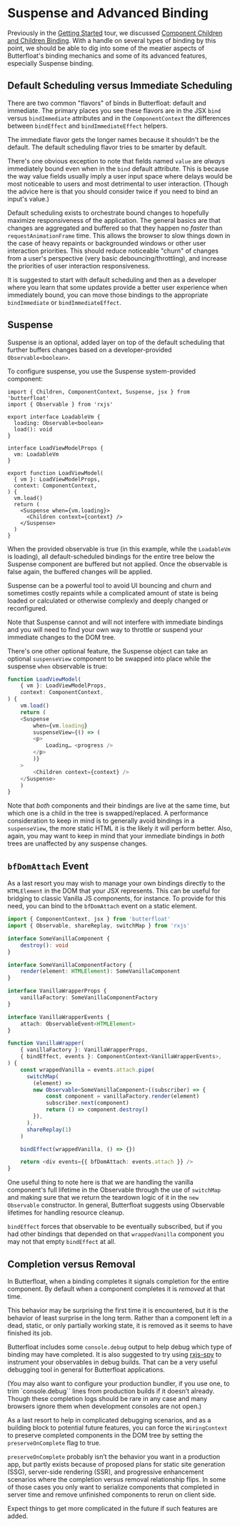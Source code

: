 # Suspense and Advanced Binding

Previously in the [Getting Started][started] tour, we discussed
[Component Children and Children Binding][children]. With a handle
on several types of binding by this point, we should be able to dig
into some of the meatier aspects of Butterfloat's binding mechanics
and some of its advanced features, especially Suspense binding.

## Default Scheduling versus Immediate Scheduling

There are two common "flavors" of binds in Butterfloat: default and
immediate. The primary places you see these flavors are in the JSX
`bind` versus `bindImmediate` attributes and in the
`ComponentContext` the differences between `bindEffect` and
`bindImmediateEffect` helpers.

The immediate flavor gets the longer names because it shouldn't be
the default. The default scheduling flavor tries to be smarter by
default.

There's one obvious exception to note that fields named `value` are
_always_ immediately bound even when in the `bind` default attribute.
This is because the way value fields usually imply a user input
space where delays would be most noticeable to users and most
detrimental to user interaction. (Though the advice here is that
you should consider twice if you need to bind an input's value.)

Default scheduling exists to orchestrate bound changes to hopefully
maximize responsiveness of the application. The general basics are
that changes are aggregated and buffered so that they happen no
_faster_ than `requestAnimationFrame` time. This allows the browser
to slow things down in the case of heavy repaints or backgrounded
windows or other user interaction priorities. This should reduce
noticeable "churn" of changes from a user's perspective (very basic
debouncing/throttling), and increase the priorities of user
interaction responsiveness.

It is suggested to start with default scheduling and then as a
developer where you learn that some updates provide a better
user experience when immediately bound, you can move those bindings
to the appropriate `bindImmediate` or `bindImmediateEffect`.

## Suspense

Suspense is an optional, added layer on top of the default
scheduling that further buffers changes based on a developer-provided
`Observable<boolean>`.

To configure suspense, you use the Suspense system-provided
component:

```tsx
import { Children, ComponentContext, Suspense, jsx } from 'butterfloat'
import { Observable } from 'rxjs'

export interface LoadableVm {
  loading: Observable<boolean>
  load(): void
}

interface LoadViewModelProps {
  vm: LoadableVm
}

export function LoadViewModel(
  { vm }: LoadViewModelProps,
  context: ComponentContext,
) {
  vm.load()
  return (
    <Suspense when={vm.loading}>
      <Children context={context} />
    </Suspense>
  )
}
```

When the provided observable is true (in this example, while the
`LoadableVm` is loading), all default-scheduled bindings for the
entire tree below the Suspense component are buffered but not
applied. Once the observable is false again, the buffered changes
will be applied.

Suspense can be a powerful tool to avoid UI bouncing and churn
and sometimes costly repaints while a complicated amount of state is
being loaded or calculated or otherwise complexly and deeply changed
or reconfigured.

Note that Suspense cannot and will not interfere with immediate
bindings and you will need to find your own way to throttle or
suspend your immediate changes to the DOM tree.

There's one other optional feature, the Suspense object can take
an optional `suspenseView` component to be swapped into place while
the suspense `when` observable is true:

```ts
function LoadViewModel(
    { vm }: LoadViewModelProps,
    context: ComponentContext,
) {
    vm.load()
    return (
    <Suspense
        when={vm.loading}
        suspenseView={() => (
        <p>
            Loading… <progress />
        </p>
        )}
    >
        <Children context={context} />
    </Suspense>
    )
}
```

Note that _both_ components and their bindings are live at the
same time, but which one is a child in the tree is swapped/replaced.
A performance consideration to keep in mind is to generally avoid
bindings in a `suspenseView`, the more static HTML it is the likely
it will perform better. Also, again, you may want to keep in mind
that your immediate bindings in _both_ trees are unaffected by any
suspense changes.

## `bfDomAttach` Event

As a last resort you may wish to manage your own bindings directly
to the `HTMLElement` in the DOM that your JSX represents. This can
be useful for bridging to classic Vanilla JS components, for
instance. To provide for this need, you can bind to the `bfDomAttach`
event on a static element.

```ts
import { ComponentContext, jsx } from 'butterfloat'
import { Observable, shareReplay, switchMap } from 'rxjs'

interface SomeVanillaComponent {
    destroy(): void
}

interface SomeVanillaComponentFactory {
    render(element: HTMLElement): SomeVanillaComponent
}

interface VanillaWrapperProps {
    vanillaFactory: SomeVanillaComponentFactory
}

interface VanillaWrapperEvents {
    attach: ObservableEvent<HTMLElement>
}

function VanillaWrapper(
    { vanillaFactory }: VanillaWrapperProps,
    { bindEffect, events }: ComponentContext<VanillaWrapperEvents>,
) {
    const wrappedVanilla = events.attach.pipe(
      switchMap(
        (element) =>
        new Observable<SomeVanillaComponent>((subscriber) => {
            const component = vanillaFactory.render(element)
            subscriber.next(component)
            return () => component.destroy()
        }),
      ),
      shareReplay(1)
    )

    bindEffect(wrappedVanilla, () => {})

    return <div events={{ bfDomAttach: events.attach }} />
}
```

One useful thing to note here is that we are handling the vanilla
component's full lifetime in the Observable through the use of
`switchMap` and making sure that we return the teardown logic of
it in the `new Observable` constructor. In general, Butterfloat
suggests using Observable lifetimes for handling resource cleanup.

`bindEffect` forces that observable to be eventually subscribed,
but if you had other bindings that depended on that `wrappedVanilla`
component you may not that empty `bindEffect` at all.

## Completion versus Removal

In Butterfloat, when a binding completes it signals completion for
the entire component. By default when a component completes it is
_removed_ at that time.

This behavior may be surprising the first time it is encountered,
but it is the behavior of least surprise in the long term. Rather
than a component left in a dead, static, or only partially working
state, it is removed as it seems to have finished its job.

Butterfloat includes some `console.debug` output to help debug
which type of binding may have completed. It is also suggested to
try using [rxjs-spy][spy] to instrument your observables in debug
builds. That can be a very useful debugging tool in general for
Butterfloat applications.

(You may also want to configure your production bundler, if you use
one, to trim `console.debug`` lines from production builds if it
doesn’t already. Though these completion logs should be rare in
any case and many browsers ignore them when development consoles
are not open.)

As a last resort to help in complicated debugging scenarios, and as
a building block to potential future features, you can force the
`WiringContext` to preserve completed components in the DOM tree by setting the `preserveOnComplete` flag to true.

`preserveOnComplete` probably isn’t the behavior you want in a
production app, but partly exists because of proposed plans for
static site generation (SSG), server-side rendering (SSR), and
progressive enhancement scenarios where the completion versus
removal relationship flips. In some of those cases you only want to
serialize components that completed in server time and remove
unfinished components to rerun on client side.

Expect things to get more complicated in the future if such
features are added.

[children]: ./children.md
[started]: ./getting-started.md
[spy]: https://github.com/cartant/rxjs-spy
